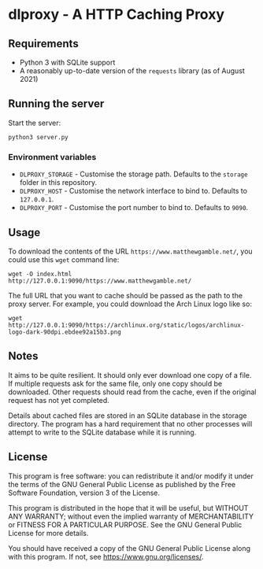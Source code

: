 # dlproxy - A HTTP Caching Proxy

## Requirements

- Python 3 with SQLite support
- A reasonably up-to-date version of the `requests` library (as of August 2021)

## Running the server

Start the server:

```
python3 server.py
```

### Environment variables

- `DLPROXY_STORAGE` - Customise the storage path. Defaults to the `storage` folder in this repository.
- `DLPROXY_HOST` - Customise the network interface to bind to. Defaults to `127.0.0.1`.
- `DLPROXY_PORT` - Customise the port number to bind to. Defaults to `9090`.

## Usage

To download the contents of the URL `https://www.matthewgamble.net/`, you could use this `wget`
command line:

```
wget -O index.html http://127.0.0.1:9090/https://www.matthewgamble.net/
```

The full URL that you want to cache should be passed as the path to the proxy server. For example,
you could download the Arch Linux logo like so:

```
wget http://127.0.0.1:9090/https://archlinux.org/static/logos/archlinux-logo-dark-90dpi.ebdee92a15b3.png
```

## Notes

It aims to be quite resilient. It should only ever download one copy of a file. If multiple requests
ask for the same file, only one copy should be downloaded. Other requests should read from the cache,
even if the original request has not yet completed.

Details about cached files are stored in an SQLite database in the storage directory. The program has
a hard requirement that no other processes will attempt to write to the SQLite database while it is
running.

## License

This program is free software: you can redistribute it and/or modify
it under the terms of the GNU General Public License as published by
the Free Software Foundation, version 3 of the License.

This program is distributed in the hope that it will be useful,
but WITHOUT ANY WARRANTY; without even the implied warranty of
MERCHANTABILITY or FITNESS FOR A PARTICULAR PURPOSE. See the
GNU General Public License for more details.

You should have received a copy of the GNU General Public License
along with this program. If not, see https://www.gnu.org/licenses/.
